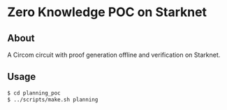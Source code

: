 # Zero Knowledge POC on Starknet

## About
A Circom circuit with proof generation offline and verification on Starknet.

## Usage
```bash
$ cd planning_poc
$ ../scripts/make.sh planning
```